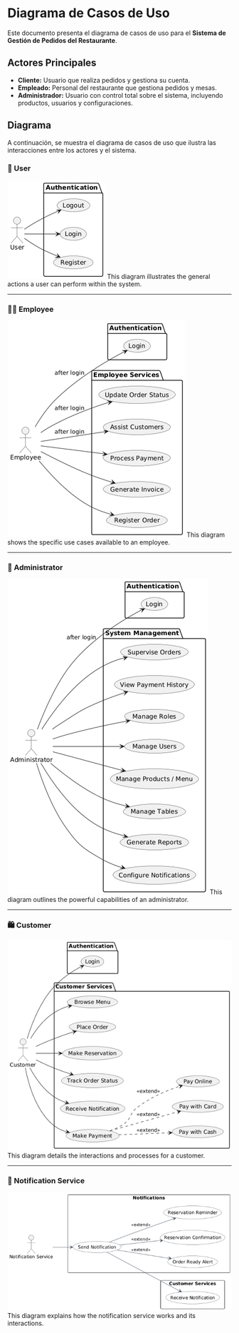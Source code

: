 # Diagrama de Casos de Uso

Este documento presenta el diagrama de casos de uso para el **Sistema de Gestión de Pedidos del Restaurante**.

## Actores Principales

- **Cliente:** Usuario que realiza pedidos y gestiona su cuenta.
- **Empleado:** Personal del restaurante que gestiona pedidos y mesas.
- **Administrador:** Usuario con control total sobre el sistema, incluyendo productos, usuarios y configuraciones.

## Diagrama

A continuación, se muestra el diagrama de casos de uso que ilustra las interacciones entre los actores y el sistema.

### 👤 User
![User Use Case](./user.png)
This diagram illustrates the general actions a user can perform within the system.

---

### 👨‍💼 Employee
![Employee Use Case](./employee.png)
This diagram shows the specific use cases available to an employee.

---

### 👑 Administrator
![Administrator Use Case](./administrador.png)
This diagram outlines the powerful capabilities of an administrator.

---

### 🛍️ Customer
![Customer Use Case](./customer.png)
This diagram details the interactions and processes for a customer.

---

### 🔔 Notification Service
![Notification Service Use Case](./notification%20service.png)
This diagram explains how the notification service works and its interactions.
